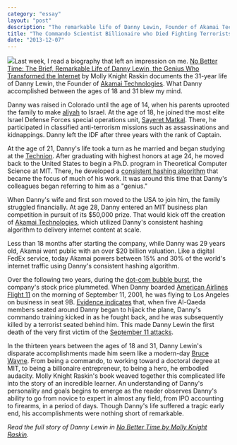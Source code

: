 ```yaml
---
category: "essay"
layout: "post"
description: "The remarkable life of Danny Lewin, Founder of Akamai Technologies."
title: "The Commando Scientist Billionaire who Died Fighting Terrorists"
date: "2013-12-07"
---
```


<a href="http://www.amazon.com/gp/product/0306821664/ref=as_li_qf_sp_asin_il?ie=UTF8&camp=1789&creative=9325&creativeASIN=0306821664&linkCode=as2&tag=sagacionlook-20"><img border="0" class="img-float" src="http://ws-na.amazon-adsystem.com/widgets/q?_encoding=UTF8&ASIN=0306821664&Format=_SL110_&ID=AsinImage&MarketPlace=US&ServiceVersion=20070822&WS=1&tag=sagacionlook-20" ></a>Last week, I read a biography that left an impression on me. [No Better Time: The Brief, Remarkable Life of Danny Lewin, the Genius Who Transformed the Internet](http://www.amazon.com/gp/product/0306821664/ref=as_li_qf_sp_asin_il_tl?ie=UTF8&camp=1789&creative=9325&creativeASIN=0306821664&linkCode=as2&tag=sagacionlook-20) by Molly Knight Raskin documents the 31-year life of Danny Lewin, the Founder of [Akamai Technologies](https://www.google.com/finance?cid=663784). What Danny accomplished between the ages of 18 and 31 blew my mind. 

Danny was raised in Colorado until the age of 14, when his parents uprooted the family to make [aliyah](http://en.wikipedia.org/wiki/Aliyah) to Israel. At the age of 18, he joined the most elite Israel Defense Forces  special operations unit, [Sayeret Matkal](http://en.wikipedia.org/wiki/Sayeret_Matkal). There, he participated in classified anti-terrorism missions such as assassinations and kidnappings. Danny left the IDF after three years with the rank of Captain. 

At the age of 21, Danny's life took a turn as he married and began studying at the [Technion](http://en.wikipedia.org/wiki/Technion_%E2%80%93_Israel_Institute_of_Technology). After graduating with highest honors at age 24, he moved back to the United States to begin a Ph.D. program in Theoretical Computer Science at MIT. There, he developed a [consistent hashing algorithm](http://en.wikipedia.org/wiki/Consistent_hashing) that became the focus of much of his work. It was around this time that Danny's colleagues began referring to him as a "genius."

When Danny's wife and first son moved to the USA to join him, the family struggled financially. At age 28, Danny entered an MIT business plan competition in pursuit of its $50,000 prize. That would kick off the creation of [Akamai Technologies](http://en.wikipedia.org/wiki/Akamai_Technologies), which utilized Danny's consistent hashing algorithm to delivery internet content at scale. 

Less than 18 months after starting the company, while Danny was 29 years old, Akamai went public with an over $20 billion valuation. Like a digital FedEx service, today Akamai powers between 15% and 30% of the world's internet traffic using Danny's consistent hashing algorithm. 

Over the following two years, during the [dot-com bubble burst](http://en.wikipedia.org/wiki/Dot-com_bubble), the company's stock price plummeted. When Danny boarded  [American Airlines Flight 11](http://en.wikipedia.org/wiki/American_Airlines_Flight_11) on the morning of September 11, 2001, he was flying to Los Angeles on business in seat 9B. [Evidence indicates](http://www.9-11commission.gov/report/911Report_Ch1.htm) that, when five Al-Qaeda members seated around Danny began to hijack the plane, Danny's commando training kicked in as he fought back, and he was  subsequently killed by a terrorist seated behind him. This made Danny Lewin the first death of the very first victim of the [September 11 attacks](http://en.wikipedia.org/wiki/September_11_attacks).

In the thirteen years between the ages of 18 and 31, Danny Lewin's disparate accomplishments made him seem like a modern-day [Bruce Wayne](http://en.wikipedia.org/wiki/Batman). From being a commando, to working toward a doctoral degree at MIT, to being a billionaire entrepreneur, to being a hero, he embodied audacity. Molly Knight Raskin's book weaved together this complicated life into the story of an incredible learner. An understanding of Danny's personality and goals begins to emerge as the reader observes Danny's ability to go from novice to expert in almost any field, from IPO accounting to firearms, in a period of days. Though Danny's life suffered a tragic early end, his accomplishments were nothing short of remarkable.

*Read the full story of Danny Lewin in [No Better Time by Molly Knight Raskin](http://www.amazon.com/gp/product/0306821664/ref=as_li_qf_sp_asin_il_tl?ie=UTF8&camp=1789&creative=9325&creativeASIN=0306821664&linkCode=as2&tag=sagacionlook-20).*

